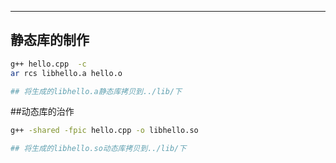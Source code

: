 ---
## 静态库的制作
```bash
g++ hello.cpp  -c
ar rcs libhello.a hello.o

## 将生成的libhello.a静态库拷贝到../lib/下
```

##动态库的治作
```bash
g++ -shared -fpic hello.cpp -o libhello.so

## 将生成的libhello.so动态库拷贝到../lib/下
```
